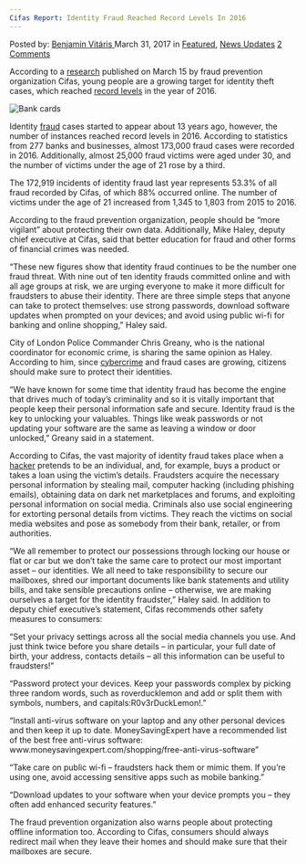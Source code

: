```yaml
---
Cifas Report: Identity Fraud Reached Record Levels In 2016
---
```

<article class="post-listing post-18899 post type-post status-publish format-standard has-post-thumbnail hentry 

<div class="post-inner">
<span>Posted by: <a href="https://www.deepdotweb.com/author/benjaminvi/" title="">Benjamin Vitáris </a></span>
<span>March 31, 2017</span>
<span>in <a href="https://www.deepdotweb.com/category/deepdot-news/" rel="category tag">Featured</a>, <a href="https://www.deepdotweb.com/category/news-updates/" rel="category tag">News Updates</a></span>
<span><a href="https://www.deepdotweb.com/2017/03/31/cifas-report-identity-fraud-reached-record-levels-in-2016/#comments">2 Comments</a></span>


<p>According to a <a href="https://www.cifas.org.uk/press_centre/identity-fraud-reaches-record-levels">research</a> published on March 15 by fraud prevention organization Cifas, young people are a growing target for identity theft cases, which reached <a href="http://www.bbc.com/news/uk-39268542">record levels</a> in the year of 2016.</p>
<p><img class="wp-image-18909 aligncenter" src="/imgs/2017/03/bank-cards.jpeg" alt="Bank cards" srcset="/imgs/2017/03/bank-cards.jpeg 660w, /imgs/2017/03/bank-cards-300x169.jpeg 300w" sizes="(max-width: 660px) 100vw, 660px"/></p>
<p>Identity <a href="https://www.deepdotweb.com/tag/fraud/">fraud</a> cases started to appear about 13 years ago, however, the number of instances reached record levels in 2016. According to statistics from 277 banks and businesses, almost 173,000 fraud cases were recorded in 2016. Additionally, almost 25,000 fraud victims were aged under 30, and the number of victims under the age of 21 rose by a third.</p>
<p>The 172,919 incidents of identity fraud last year represents 53.3% of all fraud recorded by Cifas, of which 88% occurred online. The number of victims under the age of 21 increased from 1,345 to 1,803 from 2015 to 2016.</p>
<p>According to the fraud prevention organization, people should be “more vigilant” about protecting their own data. Additionally, Mike Haley, deputy chief executive at Cifas, said that better education for fraud and other forms of financial crimes was needed.</p>
<p>“These new figures show that identity fraud continues to be the number one fraud threat. With nine out of ten identity frauds committed online and with all age groups at risk, we are urging everyone to make it more difficult for fraudsters to abuse their identity. There are three simple steps that anyone can take to protect themselves: use strong passwords, download software updates when prompted on your devices; and avoid using public wi-fi for banking and online shopping,” Haley said.</p>
<p>City of London Police Commander Chris Greany, who is the national coordinator for economic crime, is sharing the same opinion as Haley. According to him, since <a href="https://www.deepdotweb.com/tag/cybercrime/">cybercrime</a> and fraud cases are growing, citizens should make sure to protect their identities.</p>
<p>“We have known for some time that identity fraud has become the engine that drives much of today’s criminality and so it is vitally important that people keep their personal information safe and secure. Identity fraud is the key to unlocking your valuables. Things like weak passwords or not updating your software are the same as leaving a window or door unlocked,” Greany said in a statement.</p>
<p>According to Cifas, the vast majority of identity fraud takes place when a <a href="https://www.deepdotweb.com/tag/hacker/">hacker</a> pretends to be an individual, and, for example, buys a product or takes a loan using the victim’s details. Fraudsters acquire the necessary personal information by stealing mail, computer hacking (including phishing emails), obtaining data on dark net marketplaces and forums, and exploiting personal information on social media. Criminals also use social engineering for extorting personal details from victims. They reach the victims on social media websites and pose as somebody from their bank, retailer, or from authorities.</p>
<p>“We all remember to protect our possessions through locking our house or flat or car but we don’t take the same care to protect our most important asset – our identities. We all need to take responsibility to secure our mailboxes, shred our important documents like bank statements and utility bills, and take sensible precautions online – otherwise, we are making ourselves a target for the identity fraudster,” Haley said. In addition to deputy chief executive’s statement, Cifas recommends other safety measures to consumers:</p>
<p>“Set your privacy settings across all the social media channels you use. And just think twice before you share details – in particular, your full date of birth, your address, contacts details – all this information can be useful to fraudsters!”</p>
<p>“Password protect your devices. Keep your passwords complex by picking three random words, such as roverducklemon and add or split them with symbols, numbers, and capitals:R0v3rDuckLemon!.”</p>
<p>“Install anti-virus software on your laptop and any other personal devices and then keep it up to date. MoneySavingExpert have a recommended list of the best free anti-virus software: www.moneysavingexpert.com/shopping/free-anti-virus-software”</p>
<p>“Take care on public wi-fi – fraudsters hack them or mimic them. If you’re using one, avoid accessing sensitive apps such as mobile banking.”</p>
<p>“Download updates to your software when your device prompts you – they often add enhanced security features.”</p>
<p>The fraud prevention organization also warns people about protecting offline information too. According to Cifas, consumers should always redirect mail when they leave their homes and should make sure that their mailboxes are secure.</p>
</div>
<span style="display:none" class="updated">2017-03-31</span>
<div style="display:none" class="vcard author" itemprop="author" itemscope itemtype="http://schema.org/Person"><strong class="fn" itemprop="name"><a href="https://www.deepdotweb.com/author/benjaminvi/" title="Posts by Benjamin Vitáris" rel="author">Benjamin Vitáris</a></strong></div>
</div>
</article>


